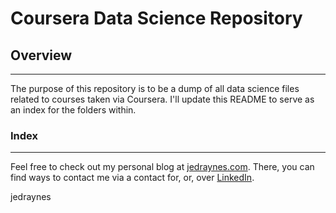 # Coursera Data Science Repository

## Overview
---
The purpose of this repository is to be a dump of all data science files related to courses taken via Coursera. I'll update this README to serve as an index for the folders within.

### Index



---
Feel free to check out my personal blog at [jedraynes.com](https://www.jedraynes.com). There, you can find ways to contact me via a contact for, or, over [LinkedIn](https://www.linkedin.com/in/jedraynes/).

jedraynes
